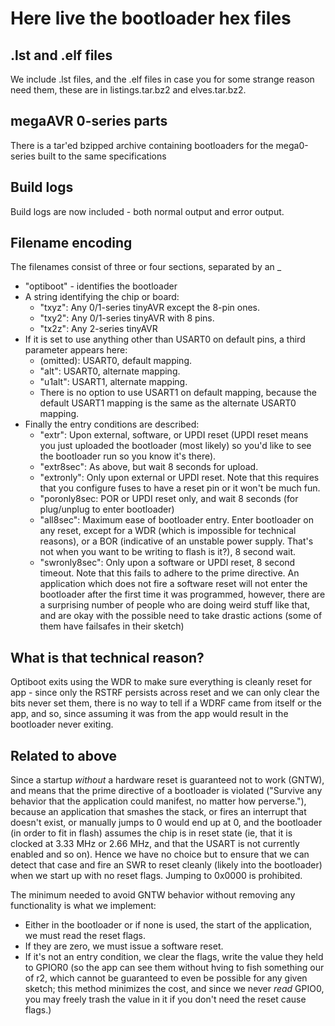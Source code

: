 # Here live the bootloader hex files

## .lst and .elf files
We include .lst files, and the .elf files in case you for some strange reason need them, these are in listings.tar.bz2 and elves.tar.bz2.

## megaAVR 0-series parts
There is a tar'ed bzipped archive containing bootloaders for the mega0-series built to the same specifications

## Build logs
Build logs are now included - both normal output and error output.

## Filename encoding
The filenames consist of three or four sections, separated by an _

* "optiboot" - identifies the bootloader
* A string identifying the chip or board:
  * "txyz": Any 0/1-series tinyAVR except the 8-pin ones.
  * "txy2": Any 0/1-series tinyAVR with 8 pins.
  * "tx2z": Any 2-series tinyAVR
* If it is set to use anything other than USART0 on default pins, a third parameter appears here:
  * (omitted): USART0, default mapping.
  * "alt": USART0, alternate mapping.
  * "u1alt": USART1, alternate mapping.
  * There is no option to use USART1 on default mapping, because the default USART1 mapping is the same as the alternate USART0 mapping.
* Finally the entry conditions are described:
  * "extr": Upon external, software, or UPDI reset (UPDI reset means you just uploaded the bootloader (most likely) so you'd like to see the bootloader run so you know it's there).
  * "extr8sec": As above, but wait 8 seconds for upload.
  * "extronly": Only upon external or UPDI reset. Note that this requires that you configure fuses to have a reset pin or it won't be much fun.
  * "poronly8sec: POR or UPDI reset only, and wait 8 seconds (for plug/unplug to enter bootloader)
  * "all8sec": Maximum ease of bootloader entry. Enter bootloader on any reset, except for a WDR (which is impossible for technical reasons), or a BOR (indicative of an unstable power supply. That's not when you want to be writing to flash is it?), 8 second wait.
  * "swronly8sec": Only upon a software or UPDI reset, 8 second timeout. Note that this fails to adhere to the prime directive. An application which does not fire a software reset will not enter the bootloader after the first time it was programmed, however, there are a surprising number of people who are doing weird stuff like that, and are okay with the possible need to take drastic actions (some of them have failsafes in their sketch)


## What is that technical reason?
Optiboot exits using the WDR to make sure everything is cleanly reset for app - since only the RSTRF persists across reset and we can only clear the bits never set them, there is no way to tell if a WDRF came from itself or the app, and so, since assuming it was from the app would result in the bootloader never exiting.

## Related to above
Since a startup *without* a hardware reset is guaranteed not to work (GNTW), and means that the prime directive of a bootloader is violated ("Survive any behavior that the application could manifest, no matter how perverse."), because an application that smashes the stack, or fires an interrupt that doesn't exist, or manually jumps to 0 would end up at 0, and the bootloader (in order to fit in flash) assumes the chip is in reset state (ie, that it is clocked at 3.33 MHz or 2.66 MHz, and that the USART is not currently enabled and so on). Hence we have no choice but to ensure that we can detect that case and fire an SWR to reset cleanly (likely into the bootloader) when we start up with no reset flags. Jumping to 0x0000 is prohibited.

The minimum needed to avoid GNTW behavior without removing any functionality is what we implement:
* Either in the bootloader or if none is used, the start of the application, we must read the reset flags.
* If they are zero, we must issue a software reset.
* If it's not an entry condition, we clear the flags, write the value they held to GPIOR0 (so the app can see them without hving to fish something our of r2, which cannot be guaranteed to even be possible for any given sketch; this method minimizes the cost, and since we never *read* GPIO0, you may freely trash the value in it if you don't need the reset cause flags.)
